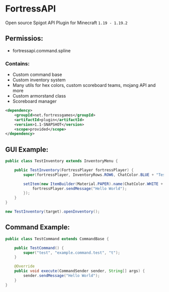 # FortressAPI
Open source Spigot API Plugin for Minecraft `1.19 - 1.19.2`

## Permissios:
- fortressapi.command.spline

### Contains:
- Custom command base
- Custom inventory system
- Many utils for hex colors, custom scoreboard teams, mojang API and more
- Custom armorstand class
- Scoreboard manager

```xml
<dependency>
    <groupId>net.fortressgames</groupId>
    <artifactId>plugin</artifactId>
    <version>1.1-SNAPSHOT</version>
    <scope>provided</scope>
</dependency>
```

## GUI Example:
```java
public class TestInventory extends InventoryMenu {

	public TestInventory(FortressPlayer fortressPlayer) {
		super(fortressPlayer, InventoryRows.ROW6, ChatColor.BLUE + "Test inventory");

		setItem(new ItemBuilder(Material.PAPER).name(ChatColor.WHITE + "Hello World").build(), 0, inventoryClickEvent -> {
			fortressPlayer.sendMessage("Hello World");
		});
	}
}
```
```java
new TestInventory(target).openInventory();
```
## Command Example:
```java
public class TestCommand extends CommandBase {

	public TestCommand() {
		super("test", "example.command.test", "t");
	}

	@Override
	public void execute(CommandSender sender, String[] args) {
		sender.sendMessage("Hello World");
	}
}
```
